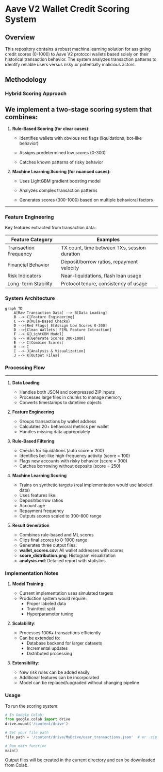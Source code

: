 # Aave V2 Wallet Credit Scoring System
## Overview
This repository contains a robust machine learning solution for assigning credit scores (0-1000) to Aave V2 protocol wallets based solely on their historical transaction behavior. The system analyzes transaction patterns to identify reliable users versus risky or potentially malicious actors.

## Methodology
### Hybrid Scoring Approach

We implement a two-stage scoring system that combines:
---
1. **Rule-Based Scoring (for clear cases):**

    - Identifies wallets with obvious red flags (liquidations, bot-like behavior)

    - Assigns predetermined low scores (0-300)

    - Catches known patterns of risky behavior

2. **Machine Learning Scoring (for nuanced cases):**

    - Uses LightGBM gradient boosting model

    - Analyzes complex transaction patterns

    - Generates scores (300-1000) based on multiple behavioral factors
---


### Feature Engineering
Key features extracted from transaction data:

| **Feature Category**     | **Examples**                                           |
|--------------------------|--------------------------------------------------------|
| Transaction Frequency     | TX count, time between TXs, session duration          |
| Financial Behavior        | Deposit/borrow ratios, repayment velocity             |
| Risk Indicators           | Near-liquidations, flash loan usage                   |
| Long-term Stability       | Protocol tenure, consistency of usage                 |



### System Architecture
```mermaid
graph TD
    A[Raw Transaction Data] --> B[Data Loading]
    B --> C[Feature Engineering]
    C --> D{Rule-Based Checks}
    D -->|Red Flags| E[Assign Low Scores 0-300]
    D -->|Clean Wallets| F[ML Feature Extraction]
    F --> G[LightGBM Model]
    G --> H[Generate Scores 300-1000]
    E --> I[Combine Scores]
    H --> I
    I --> J[Analysis & Visualization]
    J --> K[Output Files]
```

### Processing Flow
---
1. **Data Loading**
    - Handles both JSON and compressed ZIP inputs
    - Processes large files in chunks to manage memory
    - Converts timestamps to datetime objects
    
2. **Feature Engineering**
    - Groups transactions by wallet address
    - Calculates 20+ behavioral metrics per wallet
    - Handles missing data appropriately

3. **Rule-Based Filtering**
    - Checks for liquidations (auto score = 200)
    - Identifies bot-like high-frequency activity (score = 100)
    - Flags new accounts with risky behavior (score = 300)
    - Catches borrowing without deposits (score = 250)

4. **Machine Learning Scoring**

    - Trains on synthetic targets (real implementation would use labeled data)
    - Uses features like:
    - Deposit/borrow ratios
    - Account age
    - Repayment frequency
    - Outputs scores scaled to 300-800 range

5. **Result Generation**

    - Combines rule-based and ML scores
    - Clips final scores to 0-1000 range
    - Generates three output files:
    - **wallet_scores.csv**: All wallet addresses with scores
    - **score_distribution.png**: Histogram visualization
    - **analysis.md**: Detailed report with statistics

### Implementation Notes

1. **Model Training**:

    - Current implementation uses simulated targets
    - Production system would require:
      - Proper labeled data
      - Train/test split
      - Hyperparameter tuning

2. **Scalability**:

    - Processes 100K+ transactions efficiently
    - Can be extended to:
      - Database backend for larger datasets
      - Incremental updates
      - Distributed processing

3. **Extensibility**:

    - New risk rules can be added easily
    - Additional features can be incorporated
    - Model can be replaced/upgraded without changing pipeline

### Usage
To run the scoring system:

```python
# In Google Colab:
from google.colab import drive
drive.mount('/content/drive')

# Set your file path
file_path = '/content/drive/MyDrive/user_transactions.json'  # or .zip

# Run main function
main()

```
Output files will be created in the current directory and can be downloaded from Colab.